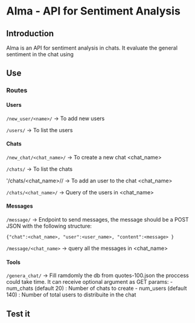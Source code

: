 # Alma - API for Sentiment Analysis

## Introduction 

Alma is an API for sentiment analysis in chats. It evaluate the general sentiment in the chat
using 

## Use

### Routes

#### Users

`/new_user/<name>/`	-> To add new users

`/users/`		-> To list the users

#### Chats

`/new_chat/<chat_name>/`	-> To create a new chat <chat_name>

`/chats/`			-> To list the chats

'/chats/<chat_name>/<user>/	-> To add an user <user> to the chat <chat_name>

`/chats/<chat_name>/`		-> Query of the users in <chat_name>

#### Messages

`/message/` 			-> Endpoint to send messages, the message 
				should be a POST JSON with the following 
				structure: 

	{"chat":<chat_name>, "user":<user_name>, "content":<message> }

`/message/<chat_name>`		-> query all the messages in <chat_name>

#### Tools

`/genera_chat/`			-> Fill ramdomly the db from quotes-100.json 
				   the proccess could take time. 
				It can receive optional argument as GET params:
				- num_chats (default 20) : Number of chats to create
				- num_users (default 140) : Number of total users to distribuite
				  in the chat



## Test it
